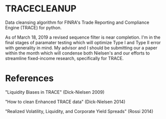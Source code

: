 # TRACECLEANUP
Data cleansing algorithm for FINRA's Trade Reporting and Compliance Engine (TRACE) for python.

As of March 18, 2019 a revised sequence filter is near completion. I'm in the final stages of paramater testing which will optimize Type I and Type II error with generality in mind. My advisor and I should be submitting our a paper within the month which will condense both Nielsen's and our efforts to streamline fixed-income research, specifically for TRACE. 

# References
"Liquidity Biases in TRACE" (Dick-Nielsen 2009) 

"How to clean Enhanced TRACE data" (Dick-Nielsen 2014)

"Realized Volatility, Liquidity, and Corporate Yield Spreads" (Rossi 2014)
